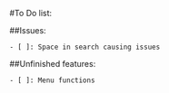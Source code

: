 #To Do list:

##Issues:

	- [ ]: Space in search causing issues

##Unfinished features:

	- [ ]: Menu functions